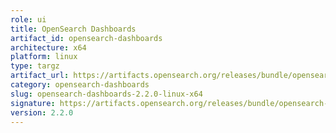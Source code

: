 ```yaml
---
role: ui
title: OpenSearch Dashboards
artifact_id: opensearch-dashboards
architecture: x64
platform: linux
type: targz
artifact_url: https://artifacts.opensearch.org/releases/bundle/opensearch-dashboards/2.2.0/opensearch-dashboards-2.2.0-linux-x64.tar.gz
category: opensearch-dashboards
slug: opensearch-dashboards-2.2.0-linux-x64
signature: https://artifacts.opensearch.org/releases/bundle/opensearch-dashboards/2.2.0/opensearch-dashboards-2.2.0-linux-x64.tar.gz.sig
version: 2.2.0
---
```


